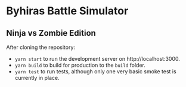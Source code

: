 # Byhiras Battle Simulator
## Ninja vs Zombie Edition

After cloning the repository:
  - `yarn start` to run the development server on http://localhost:3000.
  - `yarn build` to build for production to the `build` folder.
  - `yarn test` to run tests, although only one very basic smoke test is currently in place.
